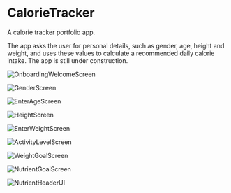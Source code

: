 # CalorieTracker
A calorie tracker portfolio app.
 
The app asks the user for personal details, such as gender, age, height and weight, and uses these values to calculate a recommended daily calorie intake. The app is still under construction.

![OnboardingWelcomeScreen](https://user-images.githubusercontent.com/92163117/187427487-f5149d91-2162-41cb-b6e0-a7ff9e011eb2.png)

![GenderScreen](https://user-images.githubusercontent.com/92163117/187426286-6ef3e177-9503-405a-bcfa-b3f5e59245d6.png)

![EnterAgeScreen](https://user-images.githubusercontent.com/92163117/187426302-86ee8b87-7085-48fd-b0ea-a9339be39c81.png)

![HeightScreen](https://user-images.githubusercontent.com/92163117/187426316-c7fe7c3d-861d-48af-a730-4d94e2e4045d.png)

![EnterWeightScreen](https://user-images.githubusercontent.com/92163117/187426320-738ed914-0749-423c-b9f7-135f5bdfad09.png)

![ActivityLevelScreen](https://user-images.githubusercontent.com/92163117/187426359-246e0b2d-a277-4e8b-ba78-e0c26a414a89.png)

![WeightGoalScreen](https://user-images.githubusercontent.com/92163117/187426368-84ead6c8-7f85-4a1a-9840-a37be0d45e80.png)

![NutrientGoalScreen](https://user-images.githubusercontent.com/92163117/187426377-915fd1d5-46e7-4464-89e0-c0de5a68d478.png)

![NutrientHeaderUI](https://user-images.githubusercontent.com/92163117/187426407-cf9d9ba8-feff-43a8-b0d2-f4af5696b890.png)

